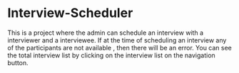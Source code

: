 # Interview-Scheduler
This is a project where the admin can schedule an interview with a interviewer and a interviewee.
If at the time of scheduling an interview any of the participants are not available , then there will be an error.
You can see the total interview list by clicking on the interview list on the navigation button.
